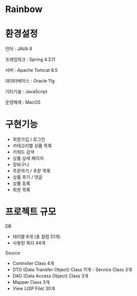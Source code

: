 # Rainbow

# 환경설정
언어 : JAVA 8

프레임워크 : Spring 4.3.11

서버 : Apache Tomcat 8.5

데이터베이스 : Oracle 11g

기타기술 : JavaScript

운영체제 : MacOS

# 구현기능
- 회원가입 / 로그인
- 카테고리별 상품 목록
- 키워드 검색
- 상품 상세 페이지
- 장바구니
- 주문하기 / 주문 목록
- 상품 후기 / 댓글
- 상품 등록
- 회원 목록

# 프로젝트 규모
DB
- 테이블 8개 (총 컬럼 51개)
- 사용된 쿼리 44개

Source
- Controller Class 4개
- DTO (Data Transfer Object) Class 11개 - Service Class 3개
- DAO (Data Access Object) Class 3개
- Mapper Class 3개
- View (JSP File) 30개

